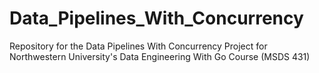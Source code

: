 # Data_Pipelines_With_Concurrency
Repository for the Data Pipelines With Concurrency Project for Northwestern University's Data Engineering With Go Course (MSDS 431)
